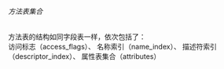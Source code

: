 ######  方法表集合  

方法表的结构如同字段表一样，依次包括了：  
访问标志（access_flags）、 名称索引（name_index）、 描述符索引（descriptor_index）、 属性表集合（attributes）  

